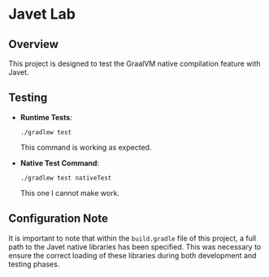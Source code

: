 # Javet Lab

## Overview

This project is designed to test the GraalVM native compilation feature with Javet.

## Testing

- **Runtime Tests**:

  ```
  ./gradlew test
  ```

  This command is working as expected.

- **Native Test Command**:

  ```
  ./gradlew test nativeTest
  ```

  This one I cannot make work.

## Configuration Note

It is important to note that within the `build.gradle` file of this project, a full path to the Javet native libraries has been specified. This was necessary to ensure the correct loading of these libraries during both development and testing phases.